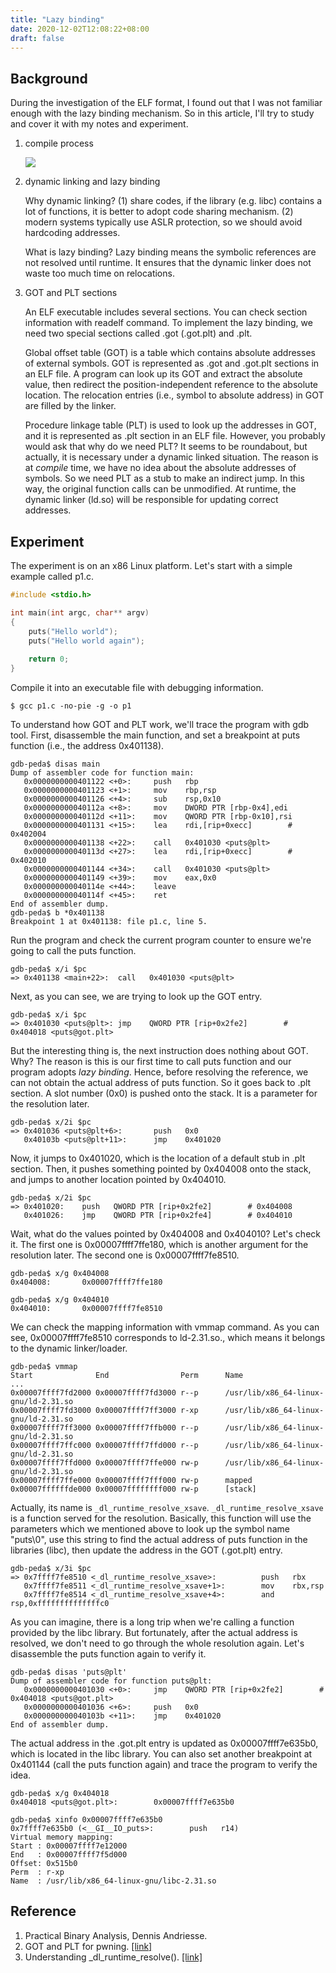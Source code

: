 ```yaml
---
title: "Lazy binding"
date: 2020-12-02T12:08:22+08:00
draft: false
---
```


## Background

During the investigation of the ELF format, I found out that I was not familiar enough with the lazy binding mechanism. So in this article, I'll try to study and cover it with my notes and experiment. 

1. compile process

   ![](https://github.com/chuang76/Security-101/blob/master/05-linking/figure/proc.jpg?raw=true)

2. dynamic linking and lazy binding

   Why dynamic linking? (1) share codes, if the library (e.g. libc) contains a lot of functions, it is better to adopt code sharing mechanism. (2) modern systems typically use ASLR protection, so we should avoid hardcoding addresses. 

   What is lazy binding? Lazy binding means the symbolic references are not resolved until runtime. It ensures that the dynamic linker does not waste too much time on relocations. 

3. GOT and PLT sections 

   An ELF executable includes several sections. You can check section information with readelf command. To implement the lazy binding, we need two special sections called .got (.got.plt) and .plt. 

   Global offset table (GOT) is a table which contains absolute addresses of external symbols. GOT is represented as .got and .got.plt sections in an ELF file. A program can look up its GOT and extract the absolute value, then redirect the position-independent reference to the absolute location. The relocation entries (i.e., symbol to absolute address) in GOT are filled by the linker. 

   Procedure linkage table (PLT) is used to look up the addresses in GOT, and it is represented as .plt section in an ELF file. However, you probably would ask that why do we need PLT? It seems to be roundabout, but actually, it is necessary under a dynamic linked situation. The reason is at *compile* time, we have no idea about the absolute addresses of symbols.  So we need PLT as a stub to make an indirect jump. In this way, the original function calls can be unmodified. At runtime, the dynamic linker (ld.so) will be responsible for updating correct addresses. 

   

## Experiment 

The experiment is on an x86 Linux platform. Let's start with a simple example called p1.c. 

```c
#include <stdio.h>

int main(int argc, char** argv)
{
    puts("Hello world"); 
    puts("Hello world again"); 
    
    return 0; 
}
```

Compile it into an executable file with debugging information. 

```
$ gcc p1.c -no-pie -g -o p1
```

To understand how GOT and PLT work, we'll trace the program with gdb tool. First, disassemble the main function, and set a breakpoint at puts function (i.e., the address 0x401138). 

```
gdb-peda$ disas main
Dump of assembler code for function main:
   0x0000000000401122 <+0>:     push   rbp
   0x0000000000401123 <+1>:     mov    rbp,rsp
   0x0000000000401126 <+4>:     sub    rsp,0x10
   0x000000000040112a <+8>:     mov    DWORD PTR [rbp-0x4],edi
   0x000000000040112d <+11>:    mov    QWORD PTR [rbp-0x10],rsi
   0x0000000000401131 <+15>:    lea    rdi,[rip+0xecc]        # 0x402004
   0x0000000000401138 <+22>:    call   0x401030 <puts@plt>
   0x000000000040113d <+27>:    lea    rdi,[rip+0xecc]        # 0x402010
   0x0000000000401144 <+34>:    call   0x401030 <puts@plt>
   0x0000000000401149 <+39>:    mov    eax,0x0
   0x000000000040114e <+44>:    leave  
   0x000000000040114f <+45>:    ret    
End of assembler dump.
gdb-peda$ b *0x401138
Breakpoint 1 at 0x401138: file p1.c, line 5.
```

Run the program and check the current program counter to ensure we're going to call the puts function.

```
gdb-peda$ x/i $pc
=> 0x401138 <main+22>:  call   0x401030 <puts@plt>
```

Next, as you can see, we are trying to look up the GOT entry. 

```
gdb-peda$ x/i $pc
=> 0x401030 <puts@plt>: jmp    QWORD PTR [rip+0x2fe2]        # 0x404018 <puts@got.plt>
```

But the interesting thing is, the next instruction does nothing about GOT. Why? The reason is this is our first time to call puts function and our program adopts *lazy binding*. Hence, before resolving the reference, we can not obtain the actual address of puts function. So it goes back to .plt section. A slot number (0x0) is pushed onto the stack. It is a parameter for the resolution later.

```
gdb-peda$ x/2i $pc
=> 0x401036 <puts@plt+6>:       push   0x0
   0x40103b <puts@plt+11>:      jmp    0x401020
```

Now, it jumps to 0x401020, which is the location of a default stub in .plt section. Then, it pushes something pointed by 0x404008 onto the stack, and jumps to another location pointed by 0x404010.

```
gdb-peda$ x/2i $pc
=> 0x401020:    push   QWORD PTR [rip+0x2fe2]        # 0x404008
   0x401026:    jmp    QWORD PTR [rip+0x2fe4]        # 0x404010
```

Wait, what do the values pointed by 0x404008 and 0x404010? Let's check it. The first one is 0x00007ffff7ffe180, which is another argument for the resolution later. The second one is 0x00007ffff7fe8510. 

```
gdb-peda$ x/g 0x404008
0x404008:       0x00007ffff7ffe180

gdb-peda$ x/g 0x404010
0x404010:       0x00007ffff7fe8510
```

We can check the mapping information with vmmap command. As you can see, 0x00007ffff7fe8510 corresponds to ld-2.31.so., which means it belongs to the dynamic linker/loader. 

```
gdb-peda$ vmmap
Start              End                Perm      Name
...
0x00007ffff7fd2000 0x00007ffff7fd3000 r--p      /usr/lib/x86_64-linux-gnu/ld-2.31.so
0x00007ffff7fd3000 0x00007ffff7ff3000 r-xp      /usr/lib/x86_64-linux-gnu/ld-2.31.so
0x00007ffff7ff3000 0x00007ffff7ffb000 r--p      /usr/lib/x86_64-linux-gnu/ld-2.31.so
0x00007ffff7ffc000 0x00007ffff7ffd000 r--p      /usr/lib/x86_64-linux-gnu/ld-2.31.so
0x00007ffff7ffd000 0x00007ffff7ffe000 rw-p      /usr/lib/x86_64-linux-gnu/ld-2.31.so
0x00007ffff7ffe000 0x00007ffff7fff000 rw-p      mapped
0x00007ffffffde000 0x00007ffffffff000 rw-p      [stack]
```

Actually, its name is `_dl_runtime_resolve_xsave`.  `_dl_runtime_resolve_xsave` is a function served for the resolution. Basically, this function will use the parameters which we mentioned above to look up the symbol name "puts\0", use this string to find the actual address of puts function in the libraries (libc), then update the address in the GOT (.got.plt) entry. 

```
gdb-peda$ x/3i $pc
=> 0x7ffff7fe8510 <_dl_runtime_resolve_xsave>:          push   rbx
   0x7ffff7fe8511 <_dl_runtime_resolve_xsave+1>:        mov    rbx,rsp
   0x7ffff7fe8514 <_dl_runtime_resolve_xsave+4>:        and    rsp,0xffffffffffffffc0
```

As you can imagine, there is a long trip when we're calling a function provided by the libc library. But fortunately, after the actual address is resolved, we don't need to go through the whole resolution again. Let's disassemble the puts function again to verify it.

```
gdb-peda$ disas 'puts@plt'
Dump of assembler code for function puts@plt:
   0x0000000000401030 <+0>:     jmp    QWORD PTR [rip+0x2fe2]        # 0x404018 <puts@got.plt>
   0x0000000000401036 <+6>:     push   0x0
   0x000000000040103b <+11>:    jmp    0x401020
End of assembler dump.
```

The actual address in the .got.plt entry is updated as 0x00007ffff7e635b0, which is located in the libc library. You can also set another breakpoint at 0x401144 (call the puts function again) and trace the program to verify the idea.

```
gdb-peda$ x/g 0x404018
0x404018 <puts@got.plt>:        0x00007ffff7e635b0

gdb-peda$ xinfo 0x00007ffff7e635b0
0x7ffff7e635b0 (<__GI__IO_puts>:        push   r14)
Virtual memory mapping:
Start : 0x00007ffff7e12000
End   : 0x00007ffff7f5d000
Offset: 0x515b0
Perm  : r-xp
Name  : /usr/lib/x86_64-linux-gnu/libc-2.31.so
```



## Reference

1. Practical Binary Analysis, Dennis Andriesse. 
2. GOT and PLT for pwning. [[link]](https://systemoverlord.com/2017/03/19/got-and-plt-for-pwning.html)
3. Understanding _dl_runtime_resolve(). [[link]](https://ypl.coffee/dl-resolve/)


